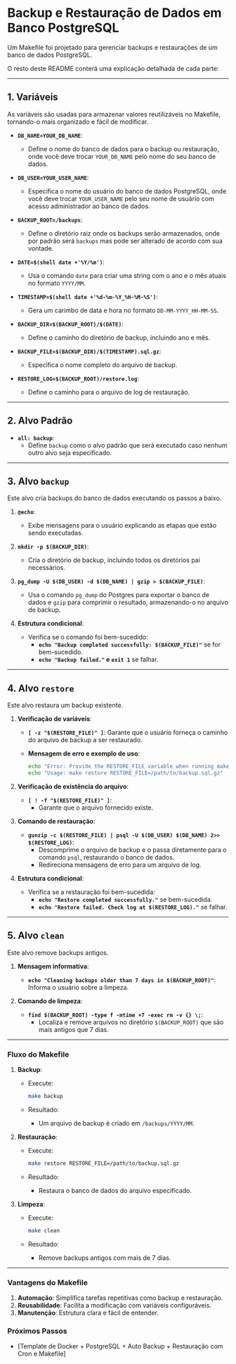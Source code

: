 # Backup e Restauração de Dados em Banco PostgreSQL

Um Makefile foi projetado para gerenciar backups e restaurações de um banco de dados PostgreSQL.

O resto deste README conterá uma explicação detalhada de cada parte:

---

## **1. Variáveis**

As variáveis são usadas para armazenar valores reutilizáveis no Makefile, tornando-o mais organizado e fácil de modificar.

- **`DB_NAME=YOUR_DB_NAME`**:
  - Define o nome do banco de dados para o backup ou restauração, onde você deve trocar `YOUR_DB_NAME` pelo nome do seu banco de dados.

- **`DB_USER=YOUR_USER_NAME`**:
  - Especifica o nome do usuário do banco de dados PostgreSQL, onde você deve trocar `YOUR_USER_NAME` pelo seu nome de usuário com acesso administrador ao banco de dados.

- **`BACKUP_ROOT=/backups`**:
  - Define o diretório raiz onde os backups serão armazenados, onde por padrão será `backups` mas pode ser alterado de acordo com sua vontade.

- **`DATE=$(shell date +'%Y/%m')`**:
  - Usa o comando `date` para criar uma string com o ano e o mês atuais no formato `YYYY/MM`.

- **`TIMESTAMP=$(shell date +'%d-%m-%Y_%H-%M-%S')`**:
  - Gera um carimbo de data e hora no formato `DD-MM-YYYY_HH-MM-SS`.

- **`BACKUP_DIR=$(BACKUP_ROOT)/$(DATE)`**:
  - Define o caminho do diretório de backup, incluindo ano e mês.

- **`BACKUP_FILE=$(BACKUP_DIR)/$(TIMESTAMP).sql.gz`**:
  - Especifica o nome completo do arquivo de backup.

- **`RESTORE_LOG=$(BACKUP_ROOT)/restore.log`**:
  - Define o caminho para o arquivo de log de restauração.

---

## **2. Alvo Padrão**

- **`all: backup`**:
  - Define `backup` como o alvo padrão que será executado caso nenhum outro alvo seja especificado.

---

## **3. Alvo `backup`**

Este alvo cria backups do banco de dados executando os passos a baixo.

1. **`@echo`**:
   - Exibe mensagens para o usuário explicando as etapas que estão sendo executadas.

2. **`mkdir -p $(BACKUP_DIR)`**:
   - Cria o diretório de backup, incluindo todos os diretórios pai necessários.

3. **`pg_dump -U $(DB_USER) -d $(DB_NAME) | gzip > $(BACKUP_FILE)`**:
   - Usa o comando `pg_dump` do Postgres para exportar o banco de dados e `gzip` para comprimir o resultado, armazenando-o no arquivo de backup.

4. **Estrutura condicional**:
   - Verifica se o comando foi bem-sucedido:
     - **`echo "Backup completed successfully: $(BACKUP_FILE)"`** se for bem-sucedido.
     - **`echo "Backup failed."` e `exit 1`** se falhar.

---

## **4. Alvo `restore`**

Este alvo restaura um backup existente.

1. **Verificação de variáveis**:
   - **`[ -z "$(RESTORE_FILE)" ]`**: Garante que o usuário forneça o caminho do arquivo de backup a ser restaurado.
   - **Mensagem de erro e exemplo de uso**:

     ```bash
     echo "Error: Provide the RESTORE_FILE variable when running make."
     echo "Usage: make restore RESTORE_FILE=/path/to/backup.sql.gz"
     ```

2. **Verificação de existência do arquivo**:
   - **`[ ! -f "$(RESTORE_FILE)" ]`**:
     - Garante que o arquivo fornecido existe.

3. **Comando de restauração**:
   - **`gunzip -c $(RESTORE_FILE) | psql -U $(DB_USER) $(DB_NAME) 2>> $(RESTORE_LOG)`**:
     - Descomprime o arquivo de backup e o passa diretamente para o comando `psql`, restaurando o banco de dados.
     - Redireciona mensagens de erro para um arquivo de log.

4. **Estrutura condicional**:
   - Verifica se a restauração foi bem-sucedida:
     - **`echo "Restore completed successfully."`** se bem-sucedida.
     - **`echo "Restore failed. Check log at $(RESTORE_LOG)."`** se falhar.

---

## **5. Alvo `clean`**

Este alvo remove backups antigos.

1. **Mensagem informativa**:
   - **`echo "Cleaning backups older than 7 days in $(BACKUP_ROOT)"`**: Informa o usuário sobre a limpeza.

2. **Comando de limpeza**:
   - **`find $(BACKUP_ROOT) -type f -mtime +7 -exec rm -v {} \;`**:
     - Localiza e remove arquivos no diretório `$(BACKUP_ROOT)` que são mais antigos que 7 dias.

---

### **Fluxo do Makefile**

1. **Backup**:
   - Execute:

     ```bash
     make backup
     ```

   - Resultado:
     - Um arquivo de backup é criado em `/backups/YYYY/MM`.

2. **Restauração**:
   - Execute:

     ```bash
     make restore RESTORE_FILE=/path/to/backup.sql.gz
     ```

   - Resultado:
     - Restaura o banco de dados do arquivo especificado.

3. **Limpeza**:
   - Execute:

     ```bash
     make clean
     ```

   - Resultado:
     - Remove backups antigos com mais de 7 dias.

---

### **Vantagens do Makefile**

1. **Automação**: Simplifica tarefas repetitivas como backup e restauração.
2. **Reusabilidade**: Facilita a modificação com variáveis configuráveis.
3. **Manutenção**: Estrutura clara e fácil de entender.

### Próximos Passos

- [Template de Docker + PostgreSQL + Auto Backup + Restauração com Cron e Makefile]
